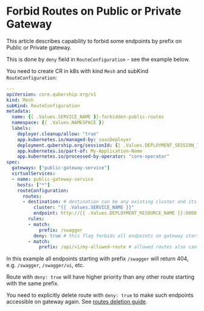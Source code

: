 # Forbid Routes on Public or Private Gateway

This article describes capability to forbid some endpoints by prefix on Public or Private gateway. 

This is done by `deny` field in `RouteConfiguration` - see the example below. 

You need to create CR in k8s with kind `Mesh` and subKind `RouteConfiguration`: 

```yaml
---
apiVersion: core.qubership.org/v1
kind: Mesh
subKind: RouteConfiguration
metadata:
  name: {{ .Values.SERVICE_NAME }}-forbidden-public-routes
  namespace: {{ .Values.NAMESPACE }}
  labels:
    deployer.cleanup/allow: "true"
    app.kubernetes.io/managed-by: saasDeployer
    deployment.qubership.org/sessionId: {{ .Values.DEPLOYMENT_SESSION_ID }}
    app.kubernetes.io/part-of: My-Application-Name
    app.kubernetes.io/processed-by-operator: "core-operator"
spec:
  gateways: ["public-gateway-service"]
  virtualServices:
  - name: public-gateway-service
    hosts: ["*"]
    routeConfiguration:
      routes:
      - destination: # destination can be any existing cluster and its endpoint, it is needed to comply with RouteConfiguration structure
          cluster: "{{ .Values.SERVICE_NAME }}"
          endpoint: http://{{ .Values.DEPLOYMENT_RESOURCE_NAME }}:8080
        rules:
        - match:
            prefix: /swagger
          deny: true # this flag forbids all endpoints on gateway starting with the provided prefix (/swagger)
        - match:
            prefix: /api/v1/my-allowed-route # allowed routes also can be registered in the same configuration
```

In this example all endpoints starting with prefix `/swagger` will return 404, e.g. `/swagger`, `/swagger/ui`, etc. 

Route with `deny: true` will have higher priority than any other route starting with the same prefix. 

You need to explicitly delete route with `deny: true` to make such endpoints accessible on gateway again. See [routes deletion guide](./routes-deletion-guide.md).


